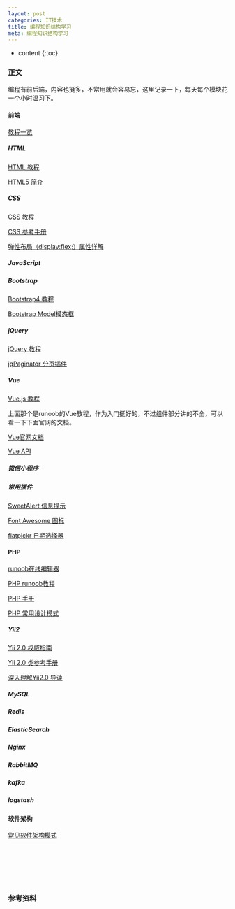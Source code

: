 ```yaml
---
layout: post
categories: IT技术
title: 编程知识结构学习
meta: 编程知识结构学习
---
```

* content
{:toc}

### 正文

编程有前后端，内容也挺多，不常用就会容易忘，这里记录一下，每天每个模块花一个小时温习下。

#### 前端

[教程一览](https://www.runoob.com)

##### HTML

[HTML 教程](https://www.runoob.com/html/html-tutorial.html)

[HTML5 简介](https://www.runoob.com/html/html5-intro.html)

##### CSS

[CSS 教程](https://www.runoob.com/css/css-tutorial.html)

[CSS 参考手册](https://www.runoob.com/cssref/css-reference.html)

[弹性布局（display:flex;）属性详解](https://www.cnblogs.com/hellocd/p/10443237.html)

##### JavaScript

##### Bootstrap

[Bootstrap4 教程](https://www.runoob.com/bootstrap4/bootstrap4-tutorial.html)

[Bootstrap Model模态框](https://ibaiyang.github.io/blog/javascript/2021/01/06/Bootstrap-Model%E6%A8%A1%E6%80%81%E6%A1%86.html)

##### jQuery

[jQuery 教程](https://www.runoob.com/jquery/jquery-tutorial.html)

[jqPaginator 分页插件](https://ibaiyang.github.io/blog/jquery/2020/09/11/jQuery%E5%88%86%E9%A1%B5%E6%8F%92%E4%BB%B6jqPaginator.html)

##### Vue

[Vue.js 教程](https://www.runoob.com/vue2/vue-tutorial.html)

上面那个是runoob的Vue教程，作为入门挺好的，不过组件部分讲的不全，可以看一下下面官网的文档。

[Vue官网文档](https://cn.vuejs.org/v2/guide/)

[Vue API](https://cn.vuejs.org/v2/api/)

##### 微信小程序

##### 常用插件

[SweetAlert 信息提示](http://mishengqiang.com/sweetalert/)

[Font Awesome 图标](https://www.runoob.com/font-awesome/fontawesome-tutorial.html)

[flatpickr 日期选择器](http://www.htmleaf.com/jQuery/Calendar-Date-Time-picker/201608213894.html)

#### PHP

[runoob在线编辑器](https://www.runoob.com/try/runcode.php?filename=demo_intro&type=php)

[PHP runoob教程](https://www.runoob.com/php/php-tutorial.html)

[PHP 手册](https://www.php.net/manual/zh/index.php)

[PHP 常用设计模式](https://ibaiyang.github.io/blog/php/2019/07/30/PHP-%E5%B8%B8%E7%94%A8%E8%AE%BE%E8%AE%A1%E6%A8%A1%E5%BC%8F.html)

##### Yii2

[Yii 2.0 权威指南](https://www.yiichina.com/doc/guide/2.0)

[Yii 2.0 类参考手册](https://www.yiichina.com/doc/api/2.0)

[深入理解Yii2.0 导读](https://ibaiyang.github.io/blog/yii2/2019/06/18/%E6%B7%B1%E5%85%A5%E7%90%86%E8%A7%A3Yii2.0-%E5%AF%BC%E8%AF%BB.html)

##### MySQL

##### Redis

##### ElasticSearch

##### Nginx

##### RabbitMQ

##### kafka

##### logstash

#### 软件架构

[常见软件架构模式](https://ibaiyang.github.io/blog/php/2019/07/30/%E5%B8%B8%E8%A7%81%E8%BD%AF%E4%BB%B6%E6%9E%B6%E6%9E%84%E6%A8%A1%E5%BC%8F.html)


<br/><br/><br/><br/><br/>
### 参考资料


